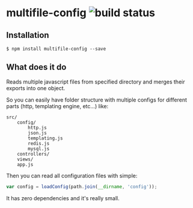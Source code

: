 multifile-config ![build status](https://api.travis-ci.org/dobrakmato/multifile-config.svg?branch=master)
===

## Installation
	$ npm install multifile-config --save

## What does it do
Reads multiple javascript files from specified directory and merges their exports into one object.

So you can easily have folder structure with multiple configs for different
parts (http, templating engine, etc...) like:

    src/
        config/
            http.js
            json.js
            templating.js
            redis.js
            mysql.js
        controllers/
        views/
        app.js

Then you can read all configuration files with simple:

```javascript
var config = loadConfig(path.join(__dirname, 'config'));
```

It has zero dependencies and it's really small.
